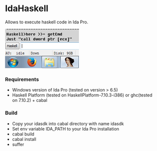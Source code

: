 # IdaHaskell

Allows to execute haskell code in Ida Pro.

![alt text](https://raw.githubusercontent.com/kvnesterov/IdaHaskell/master/screenshot.png "Example")


### Requirements
* Windows version of Ida Pro (tested on version > 6.5)
* Haskell Platform (tested on HaskellPlatform-7.10.3-i386) or ghc(tested on 7.10.2) + cabal

### Build
* Copy your idasdk into cabal directory with name idasdk
* Set env variable IDA_PATH to your Ida Pro installation
* cabal build
* cabal install
* suffer
